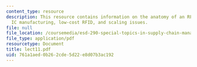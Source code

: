 ```yaml
---
content_type: resource
description: This resource contains information on the anatomy of an RF tag, the system,
  IC manufacturing, low-cost RFID, and scaling issues.
file: null
file_location: /coursemedia/esd-290-special-topics-in-supply-chain-management-spring-2005/761a1aed0b262cde5d22e8d07b3ac192_lect11.pdf
file_type: application/pdf
resourcetype: Document
title: lect11.pdf
uid: 761a1aed-0b26-2cde-5d22-e8d07b3ac192
---
```

